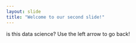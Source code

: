 ```yaml
---
layout: slide
title: "Welcome to our second slide!"
---
```

is this data science?
Use the left arrow to go back!
